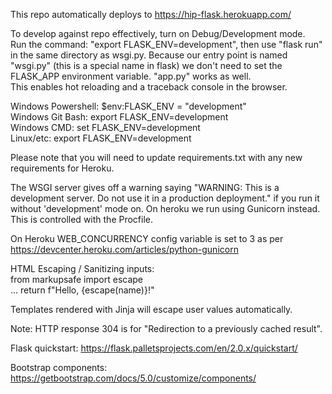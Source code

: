 This repo automatically deploys to https://hip-flask.herokuapp.com/ <br/>

To develop against repo effectively, turn on Debug/Development mode. <br/>
Run the command: "export FLASK_ENV=development", then use "flask run" in the same directory as wsgi.py. Because our entry point is named "wsgi.py" (this is a special name in flask) we don't need to set the FLASK_APP environment variable. "app.py" works as well. <br/>
This enables hot reloading and a traceback console in the browser.

Windows Powershell: $env:FLASK_ENV = "development"  <br/>
Windows Git Bash:   export FLASK_ENV=development <br/>
Windows CMD:        set FLASK_ENV=development <br/>
Linux/etc:          export FLASK_ENV=development <br/>

Please note that you will need to update requirements.txt with any new requirements for Heroku.<br/>

The WSGI server gives off a warning saying "WARNING: This is a development server. Do not use it in a production deployment." if you run it without 'development' mode on. On heroku we run using Gunicorn instead. This is controlled with the Procfile.<br/>

On Heroku WEB_CONCURRENCY config variable is set to 3 as per https://devcenter.heroku.com/articles/python-gunicorn <br/>

HTML Escaping / Sanitizing inputs: <br/>
from markupsafe import escape <br/>
... return f"Hello, {escape(name)}!" <br/>

Templates rendered with Jinja will escape user values automatically. <br/>

Note: HTTP response 304 is for "Redirection to a previously cached result". <br/>

Flask quickstart: https://flask.palletsprojects.com/en/2.0.x/quickstart/ <br/>

Bootstrap components: https://getbootstrap.com/docs/5.0/customize/components/ <br/> 
